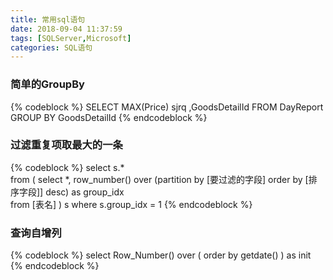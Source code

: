 ```yaml
---
title: 常用sql语句
date: 2018-09-04 11:37:59
tags: [SQLServer,Microsoft]
categories: SQL语句
---
```

### 简单的GroupBy
<!--more-->
{% codeblock %}
SELECT MAX(Price) sjrq ,GoodsDetailId
FROM DayReport
GROUP BY GoodsDetailId
{% endcodeblock %}

### 过滤重复项取最大的一条
{% codeblock %}
select s.*  
from ( 
    select *, row_number() over (partition by [要过滤的字段] order by [排序字段]] desc) as group_idx  
    from [表名]
) s
where s.group_idx = 1
{% endcodeblock %}

### 查询自增列
{% codeblock %}
select Row_Number() over ( order by getdate() ) as init
{% endcodeblock %}